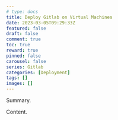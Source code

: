 ```yaml
---
# type: docs 
title: Deploy Gitlab on Virtual Machines
date: 2023-03-05T09:29:33Z
featured: false
draft: false
comment: true
toc: true
reward: true
pinned: false
carousel: false
series: Gitlab
categories: [Deployment]
tags: []
images: []
---
```


Summary.

<!--more-->

Content.
